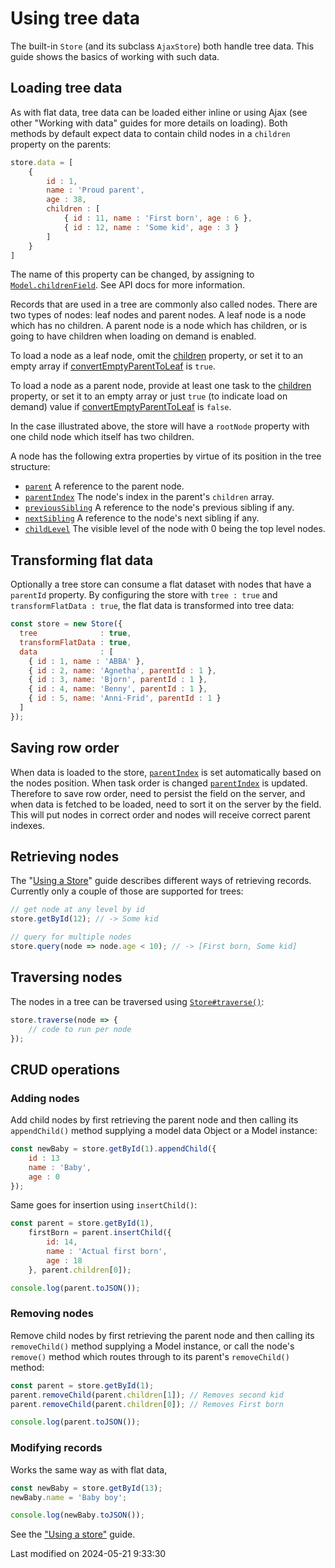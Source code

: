 # Using tree data

The built-in `Store` (and its subclass `AjaxStore`) both handle tree data. This guide shows the basics of working with
such data.

## Loading tree data

As with flat data, tree data can be loaded either inline or using Ajax (see other "Working with data" guides for more
details on loading). Both methods by default expect data to contain child nodes in a `children` property on the parents:

```javascript
store.data = [
    {
        id : 1,
        name : 'Proud parent',
        age : 38,
        children : [
            { id : 11, name : 'First born', age : 6 },
            { id : 12, name : 'Some kid', age : 3 }
        ]
    }
]
```

The name of this property can be changed, by assigning to [`Model.childrenField`](#Core/data/Model#property-childrenField-static). See API docs for more information.

Records that are used in a tree are commonly also called nodes. There are two types of nodes:
leaf nodes and parent nodes. A leaf node is a node which has no children. A parent node is a node
which has children, or is going to have children when loading on demand is enabled.

To load a node as a leaf node, omit the [children](#Core/data/mixin/TreeNode#field-children) property, or set it to an empty array if
[convertEmptyParentToLeaf](#Core/data/mixin/TreeNode#property-convertEmptyParentToLeaf-static) is `true`.

To load a node as a parent node, provide at least one task to the [children](#Core/data/mixin/TreeNode#field-children) property,
or set it to an empty array or just `true` (to indicate load on demand) value if [convertEmptyParentToLeaf](#Core/data/mixin/TreeNode#property-convertEmptyParentToLeaf-static) is `false`.

In the case illustrated above, the store will have a `rootNode` property
with one child node which itself has two children.

A node has the following extra properties by virtue of its position in
the tree structure:

* [`parent`](#Core/data/mixin/TreeNode#property-parent) A reference to the parent node.
* [`parentIndex`](#Core/data/mixin/TreeNode#field-parentIndex) The node's index in the parent's `children` array.
* [`previousSibling`](#Core/data/mixin/TreeNode#property-previousSibling) A reference to the node's previous sibling if any.
* [`nextSibling`](#Core/data/mixin/TreeNode#property-nextSibling) A reference to the node's next sibling if any.
* [`childLevel`](#Core/data/mixin/TreeNode#property-childLevel) The visible level of the node with 0 being the top level nodes.

## Transforming flat data

Optionally a tree store can consume a flat dataset with nodes that have a `parentId` property. By configuring the
store with `tree : true` and `transformFlatData : true`, the flat data is transformed into tree data:

```javascript
const store = new Store({
  tree              : true,
  transformFlatData : true,
  data              : [
    { id : 1, name : 'ABBA' },
    { id : 2, name: 'Agnetha', parentId : 1 },
    { id : 3, name: 'Bjorn', parentId : 1 },
    { id : 4, name: 'Benny', parentId : 1 },
    { id : 5, name: 'Anni-Frid', parentId : 1 }
  ]
});
```

## Saving row order

When data is loaded to the store, [`parentIndex`](#Core/data/mixin/TreeNode#field-parentIndex) is set automatically
based on the nodes position. When task order is changed
[`parentIndex`](#Core/data/mixin/TreeNode#field-parentIndex) is updated. Therefore to save row order, need to persist
the field on the server, and when data is fetched to be loaded, need to sort it on the server by the field. This will
put nodes in correct order and nodes will receive correct parent indexes.

## Retrieving nodes

The "[Using a Store](#SchedulerPro/guides/data/storebasics.md)" guide describes different ways of retrieving records. Currently only a couple of those are supported
for trees:

```javascript
// get node at any level by id
store.getById(12); // -> Some kid

// query for multiple nodes
store.query(node => node.age < 10); // -> [First born, Some kid]
```

## Traversing nodes

The nodes in a tree can be traversed using [`Store#traverse()`](#Core/data/Store#function-traverse):

```javascript
store.traverse(node => {
    // code to run per node
});
```

## CRUD operations

### Adding nodes

Add child nodes by first retrieving the parent node and then calling its `appendChild()` method supplying a model data
Object or a Model instance:

```javascript
const newBaby = store.getById(1).appendChild({
    id : 13
    name : 'Baby',
    age : 0
});
```

Same goes for insertion using `insertChild()`:

```javascript
const parent = store.getById(1),
    firstBorn = parent.insertChild({
        id: 14,
        name : 'Actual first born',
        age : 18
    }, parent.children[0]);

console.log(parent.toJSON());
```

### Removing nodes

Remove child nodes by first retrieving the parent node and then calling its `removeChild()` method supplying a Model
instance, or call the node's `remove()` method which routes through to its parent's `removeChild()` method:

```javascript
const parent = store.getById(1);
parent.removeChild(parent.children[1]); // Removes second kid
parent.removeChild(parent.children[0]); // Removes First born

console.log(parent.toJSON());
```

### Modifying records

Works the same way as with flat data, 

```javascript
const newBaby = store.getById(13);
newBaby.name = 'Baby boy';

console.log(newBaby.toJSON());
```

See the ["Using a store"](#SchedulerPro/guides/data/storebasics.md) guide.


<p class="last-modified">Last modified on 2024-05-21 9:33:30</p>